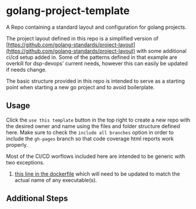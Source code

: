 
# golang-project-template

A Repo containing a standard layout and configuration for golang projects.

The project layout defined in this repo is a simplified version of [https://github.com/golang-standards/project-layout](https://github.com/golang-standards/project-layout)
with some additional ci/cd setup added in. Some of the patterns defined in that example are overkill for dsp-devops' current needs, however this can easily be updated if needs change.

The basic structure provided in this repo is intended to serve as a starting point when starting a new go project and to avoid boilerplate.

## Usage

Click the `use this template` button in the top right to create a new repo with the desired owner and name using the files and folder structure defined here. Make sure to check the `include all branches` option in order to include the `gh-pages` branch so that code coverage html reports work properly.

Most of the CI/CD worflows included here are intended to be generic with two exceptions.

1. [this line in the dockerfile](https://github.com/broadinstitute/golang-project-template/blob/142d0dc810fa4f3afa68e0a5d37aac03f0c3796f/Dockerfile#L13) which will need to be updated to match the actual name of any executable(s).

## Additional Steps

